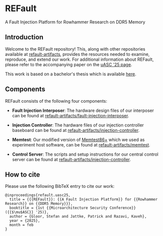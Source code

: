 # REFault
A Fault Injection Platform for Rowhammer Research on DDR5 Memory

## Introduction
Welcome to the REFault repository!
This, along with other repositories available at [refault-artifacts](https://github.com/refault-artifacts), provides the resources needed to examine, reproduce, and extend our work. For additional information about REFault, please refer to the accompanying paper on the [uASC '25 page](https://uasc.cc/).

This work is based on a bachelor's thesis which is available [here](https://files.stefan-gloor.ch/thesis.pdf).

## Components
REFault consists of the following four components:

- **Fault Injection Interposer**: The hardware design files of our interposer can be found at [refault-artifacts/fault-injection-interposer](https://github.com/refault-artifacts/fault-injection-interposer).

- **Injection Controller**: The hardware files of our injection controller baseboard can be found at [refault-artifacts/injection-controller](https://github.com/refault-artifacts/injection-controller).

- **Memtest**: Our modified version of [Memtest86+](https://github.com/memtest86plus/memtest86plus) which we used as experiment host software,
can be found at [refault-artifacts/memtest](https://github.com/refault-artifacts/memtest).

- **Control Server**: The scripts and setup instructions for our central control server can be found at [refault-artifacts/injection-controller](https://github.com/refault-artifacts/control-server).

## How to cite

Please use the following BibTeX entry to cite our work:

```
@inproceedings{refault.uasc25,
  title = {{{REFault}}: {{A Fault Injection Platform}} for {{Rowhammer Research}} on {{DDR5 Memory}}},
  booktitle = {1st {{Microarchitecture Security Conference}} ({{$\mu$ASC}} '25)},
  author = {Gloor, Stefan and Jattke, Patrick and Razavi, Kaveh},
  year = {2025},
  month = feb
}
```
